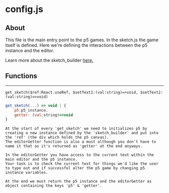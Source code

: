 # config.js

## About

This file is the main entry point to the p5 games. In the sketch.js the game itself is defined. Here we're defining the interactions between the p5 instance and the editor.

Learn more about the sketch_builder [here.](sketch_builder.md)

## Functions
------------------------------------

`get_sketch($ref:React.useRef, $setText1:(val:string)=>void, $setText2:(val:string)=>void)`

```javascript
get_sketch(...) => void | {
    p5:p5_instance,
    getter: (val:string)=>void
}
```

```
At the start of every 'get_sketch' we need to initializes p5 by creating a new instance defined by the 'sketch_builder' and put into the 'ref' (the div which holds the p5 canvas).  
The editorGetter function is also a must although you don't have to name it that as it's returned as 'getter' at the end anyways.

In the editorGetter you have access to the current text within the main editor and the p5 instance.  
Your task is to check the current text for things we'd like the user to type out and if successful alter the p5 game by changing p5 instance variables.

At the end we must return the p5 instance and the editorGetter as object containing the keys 'p5' & 'getter'.
``` 